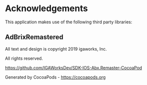 # Acknowledgements
This application makes use of the following third party libraries:

## AdBrixRemastered

All text and design is copyright 2019 igaworks, Inc.

All rights reserved.

https://github.com/IGAWorksDev/SDK-IOS-Abx.Remaster-CocoaPod

Generated by CocoaPods - https://cocoapods.org
